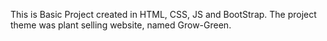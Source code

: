 This is Basic Project created in HTML, CSS, JS and BootStrap.
The project theme was plant selling website, named Grow-Green.
